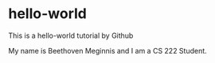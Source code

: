 # hello-world
This is a hello-world tutorial by Github

My name is Beethoven Meginnis and I am a CS 222 Student.
